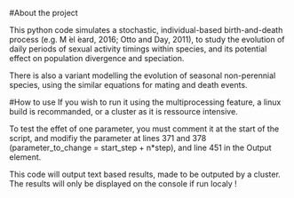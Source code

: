 #About the project 

This python code simulates a stochastic, individual-based birth-and-death process (e.g. M ́el ́eard, 2016; Otto and Day, 2011), to study the evolution of daily periods of sexual activity timings within species, and its potential effect on population divergence and speciation.

There is also a variant modelling the evolution of seasonal non-perennial species, using the similar equations for mating and death events.

#How to use
If you wish to run it using the multiprocessing feature, a linux build is recommanded, or a cluster as it is ressource intensive.

To test the effet of one parameter, you must comment it at the start of the script, and modifiy the parameter at lines 371 and 378 (parameter_to_change = start_step + n*step), and line 451 in the Output element.

This code will output text based results, made to be outputed by a cluster. The results will only be displayed on the console if run localy ! 
